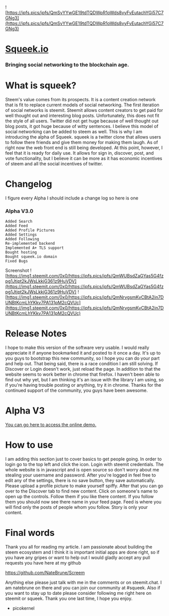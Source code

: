 ![https://ipfs.pics/ipfs/QmSvYYwGE19tdTQDWpR1oWds8vyFvEutachYGi57C7GNg3](https://ipfs.pics/ipfs/QmSvYYwGE19tdTQDWpR1oWds8vyFvEutachYGi57C7GNg3)
# [Squeek.io](https://Squeek.io)
### Bringing social networking to the blockchain age.

# What is squeek?

Steem's value comes from its prospects. It is a content creation network that is fit to replace current models of social networking. The first iteration of social networks is steemit. Steemit allows content creators to get paid for well thought out and interesting blog posts. Unfortunately, this does not fit the style of all users. Twitter did not get huge because of well thought out blog posts, it got huge because of witty sentences. I believe this model of social networking can be added to steem as well. This is why I am introducing the alpha of Squeek. squeek is a twitter clone that allows users to follow there friends and give them money for making them laugh. As of right now the web front end is still being developed. At this point, however, I feel that it is ready for daily use. It allows for sign in, discover, post, and vote functionality, but I believe it can be more as it has economic incentives of steem and all the social incentives of twitter.
# Changelog

I figure every Alpha I should include a change log so here is one
### Alpha V3.0
    Added Search
    Added Feed
    Added Profile Pictures
    Added Settings
    Added Following
    Re-implemented backend
    Implemented A+ TLS support
    Bought hosting
    Bought squeek.io domain
    Fixed Bugs

Screenshot
![https://img1.steemit.com/0x0/https://ipfs.pics/ipfs/QmWUBsdZaGYas5G4fzpg1Jtjpt2kJWsLkkjG361z9HuVDV](https://img1.steemit.com/0x0/https://ipfs.pics/ipfs/QmWUBsdZaGYas5G4fzpg1Jtjpt2kJWsLkkjG361z9HuVDV)
![https://img1.steemit.com/0x0/https://ipfs.pics/ipfs/QmNrvgsmKvCBtA2in7DUNBtKcmLhYKkv7PA131pM2cQVUc](https://img1.steemit.com/0x0/https://ipfs.pics/ipfs/QmNrvgsmKvCBtA2in7DUNBtKcmLhYKkv7PA131pM2cQVUc)

# Release Notes
I hope to make this version of the software very usable. I would really appreciate it if anyone bookmarked it and posted to it once a day. It's up to you guys to bootstrap this new community, so I hope you can do your part and help out.  That being said, there is a race condition I am still solving. If Discover or Login doesn't work, just reload the page. In addition to that the website seems to work better in chrome that firefox. I haven't been able to find out why yet, but I am thinking it's an issue with the library I am using, so if you're having trouble posting or anything, try it in chrome. Thanks for the continued support of the community, you guys have been awesome.

# Alpha V3

[You can go here to access the online demo.](https://squeek.io)

# How to use
I am adding this section just to cover basics to get people going. In order to login go to the top left and click the icon. Login with steemit credentials. The whole website is in javascript and is open source so don't worry about me stealing your username and password. After you're logged in feel free to edit any of the settings, there is no save button, they save automatically. Please upload a profile picture to make yourself spiffy. After that you can go over to the Discover tab to find new content. Click on someone's name to open up the controls. Follow them if you like there content. If you follow them you should now see there name in your feed page. Feed is where you will find only the posts of people whom you follow. Story is only your content. 

# Final words

Thank you all for reading my article. I am passionate about building the steem ecosystem and I think it is important initial apps are done right, so if you have any gripes or want to help out I would gladly accept any pull requests you have here at my github

https://github.com/NateBrune/Screem

Anything else please just talk with me in the comments or on steemit.chat. I am natebrune on there and you can join our community at #squeek. Also if you want to stay up to date please consider following me right here on steemit or squeek. Thank you one last time, I hope you enjoy.

  *  picokernel

